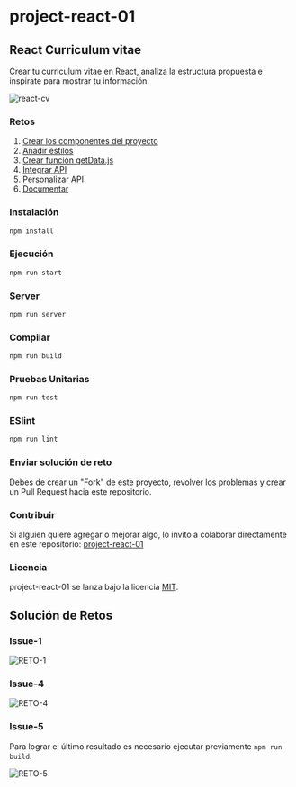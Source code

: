 # project-react-01

## React Curriculum vitae

Crear tu curriculum vitae en React, analiza la estructura propuesta e inspirate para mostrar tu información.

![react-cv](https://raw.githubusercontent.com/PlatziMaster/project-react-01/master/screenshot.png)

### Retos

1. [Crear los componentes del proyecto](https://github.com/platzimaster/project-react-01/issues/1)
2. [Añadir estilos](https://github.com/platzimaster/project-react-01/issues/2)
3. [Crear función getData.js](https://github.com/platzimaster/project-react-01/issues/3)
4. [Integrar API](https://github.com/platzimaster/project-react-01/issues/4)
5. [Personalizar API](https://github.com/platzimaster/project-react-01/issues/5)
6. [Documentar](https://github.com/platzimaster/project-react-01/issues/6)

### Instalación

```bash
npm install
```

### Ejecución

```bash
npm run start
```

### Server

```bash
npm run server
```

### Compilar

```bash
npm run build
```

### Pruebas Unitarias

```bash
npm run test
```

### ESlint

```bash
npm run lint
```

### Enviar solución de reto

Debes de crear un "Fork" de este proyecto, revolver los problemas y crear un Pull Request hacia este repositorio.

### Contribuir

Si alguien quiere agregar o mejorar algo, lo invito a colaborar directamente en este repositorio: [project-react-01](https://github.com/platzimaster/project-react-01/)

### Licencia

project-react-01 se lanza bajo la licencia [MIT](https://opensource.org/licenses/MIT).

## Solución de Retos

### Issue-1

![RETO-1](issue-1.png)

### Issue-4

![RETO-4](issue-4.png)

### Issue-5

Para lograr el último resultado es necesario ejecutar previamente `npm run build`.

![RETO-5](issue-5.png)
